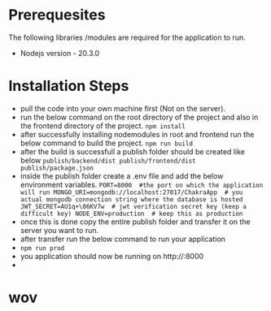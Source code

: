 # Prerequesites

The following libraries /modules are required for the application to run.

- Nodejs version - 20.3.0

# Installation Steps

- pull the code into your own machine first (Not on the server).
- run the below command on the root directory of the project and also in the frontend directory of the project.
  `npm install `
- after successfully installing nodemodules in root and frontend run the below command to build the project.
  `npm run build `
- after the build is successfull a publish folder should be created like below
  `publish/backend/dist
publish/frontend/dist
publish/package.json`
- inside the publish folder create a .env file and add the below environment variables.
  `PORT=8000  #the port on which the application will run
MONGO_URI=mongodb://localhost:27017/ChakraApp  # you actual mongodb connection string where the database is hosted
JWT_SECRET=AU1q+\06KV7w  # jwt verification secret key (keep a difficult key)
NODE_ENV=production  # keep this as production`
- once this is done copy the entire publish folder and transfer it on the server you want to run.
- after transfer run the below command to run your application
- `npm run prod`
- you application should now be running on http://<host ip>:8000
-
# wov
